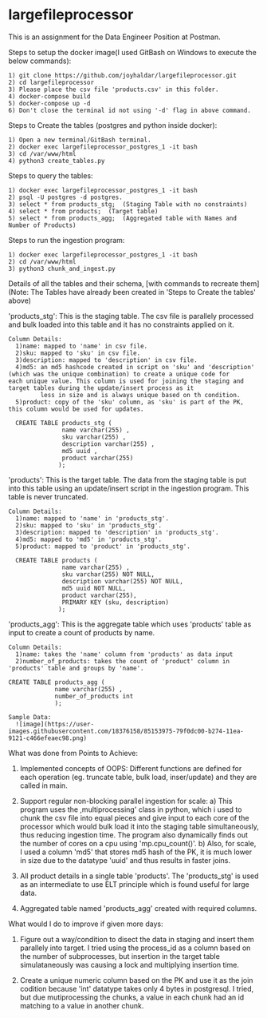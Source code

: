 # largefileprocessor
This is an assignment for the Data Engineer Position at Postman.


  Steps to setup the docker image(I used GitBash on Windows to execute the below commands):

    1) git clone https://github.com/joyhaldar/largefileprocessor.git
    2) cd largefileprocessor
    3) Please place the csv file 'products.csv' in this folder.
    4) docker-compose build
    5) docker-compose up -d
    6) Don't close the terminal id not using '-d' flag in above command.


  Steps to Create the tables (postgres and python inside docker):

    1) Open a new terminal/GitBash terminal.
    2) docker exec largefileprocessor_postgres_1 -it bash
    3) cd /var/www/html
    4) python3 create_tables.py


  Steps to query the tables:

    1) docker exec largefileprocessor_postgres_1 -it bash
    2) psql -U postgres -d postgres.
    3) select * from products_stg;  (Staging Table with no constraints)
    4) select * from products;  (Target table)
    5) select * from products_agg;  (Aggregated table with Names and Number of Products)


  Steps to run the ingestion program:

    1) docker exec largefileprocessor_postgres_1 -it bash
    2) cd /var/www/html
    3) python3 chunk_and_ingest.py




Details of all the tables and their schema, [with commands to recreate them] (Note: The Tables have already been created in 'Steps to Create the tables' above)

  'products_stg':
    This is the staging table. The csv file is parallely processed and bulk loaded into this table and it has no constraints applied on     it.

    Column Details:
      1)name: mapped to 'name' in csv file.
      2)sku: mapped to 'sku' in csv file.
      3)description: mapped to 'description' in csv file.
      4)md5: an md5 hashcode created in script on 'sku' and 'description' (which was the unique combination) to create a unique code for              each unique value. This column is used for joining the staging and target tables during the update/insert process as it
             less in size and is always unique based on th condition.
      5)product: copy of the 'sku' column, as 'sku' is part of the PK, this column would be used for updates.

      CREATE TABLE products_stg (
                   name varchar(255) ,
                   sku varchar(255) ,
                   description varchar(255) ,
                   md5 uuid , 
                   product varchar(255) 
                  );
                
  'products':
    This is the target table. The data from the staging table is put into this table using an update/insert script in the ingestion         program. This table is never truncated.

    Column Details:
      1)name: mapped to 'name' in 'products_stg'.
      2)sku: mapped to 'sku' in 'products_stg'.
      3)description: mapped to 'description' in 'products_stg'.
      4)md5: mapped to 'md5' in 'products_stg'.
      5)product: mapped to 'product' in 'products_stg'.

      CREATE TABLE products (
                   name varchar(255) ,
                   sku varchar(255) NOT NULL,
                   description varchar(255) NOT NULL,
                   md5 uuid NOT NULL,
                   product varchar(255),
                   PRIMARY KEY (sku, description)
                  );

  'products_agg':
    This is the aggregate table which uses 'products' table as input to create a count of products by name.

    Column Details:
      1)name: takes the 'name' column from 'products' as data input
      2)number_of_products: takes the count of 'product' column in 'products' table and groups by 'name'.

    CREATE TABLE products_agg (
                 name varchar(255) ,
                 number_of_products int
                 );
                 
    Sample Data:
      ![image](https://user-images.githubusercontent.com/18376158/85153975-79f0dc00-b274-11ea-9121-c466efeaec98.png)
    
    
    
What was done from Points to Achieve:
  1) Implemented concepts of OOPS:
      Different functions are defined for each operation (eg. truncate table, bulk load, inser/update) and they are called in main.
      
  2) Support regular non-blocking parallel ingestion for scale:
      a) This program uses the ,multiprocessing' class in python, which i used to chunk the csv file into equal pieces and give input to          each core of the processor which would bulk load it into the staging table simultaneously, thus reducing ingestion time. The            program also dynamically finds out the number of cores on a cpu using 'mp.cpu_count()'.
      b) Also, for scale, I used a column 'md5' that stores md5 hash of the PK, it is much lower in size due to the datatype 'uuid' and          thus results in faster joins.
      
   3) All product details in a single table 'products'. The 'products_stg' is used as an intermediate to use ELT principle which is           found useful for large data.
   
   4) Aggregated table named 'products_agg' created with required columns.


What would I do to improve if given more days:

  1) Figure out a way/condition to disect the data in staging and insert them parallely into target. I tried using the process_id as a        column based on the number of subprocesses, but insertion in the target table simulataneously was causing a lock and multiplying        insertion time.
  
  2) Create a unique numeric column based on the PK and use it as the join codition because 'int' datatype takes only 4 bytes in              postgresql. I tried, but due mutiprocessing the chunks, a value in each chunk had an id matching to a value in another chunk.
